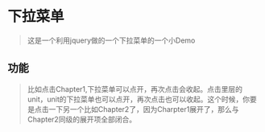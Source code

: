 # 下拉菜单

> 这是一个利用jquery做的一个下拉菜单的一个小Demo


## 功能
>  比如点击Chapter1,下拉菜单可以点开，再次点击会收起。点击里层的unit，unit的下拉菜单也可以点开，再次点击也可以收起。这个时候，你要是点击一下另一个比如Chapter2了，因为Charpter1展开了，那么与Chapter2同级的展开项全部闭合。

